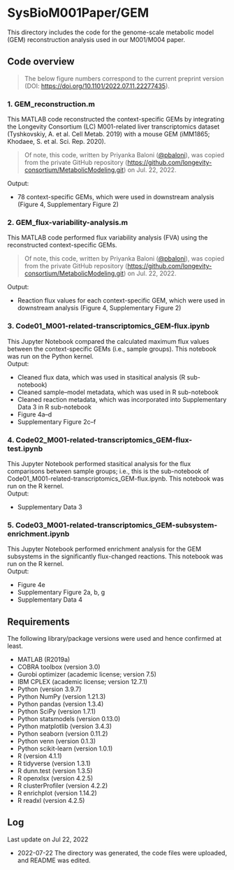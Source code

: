 # SysBioM001Paper/GEM
This directory includes the code for the genome-scale metabolic model (GEM) reconstruction analysis used in our M001/M004 paper.  

## Code overview  
> The below figure numbers correspond to the current preprint version (DOI: https://doi.org/10.1101/2022.07.11.22277435).  

### 1. GEM_reconstruction.m  
This MATLAB code reconstructed the context-specific GEMs by integrating the Longevity Consortium (LC) M001-related liver transcriptomics dataset (Tyshkovskiy, A. et al. Cell Metab. 2019) with a mouse GEM (iMM1865; Khodaee, S. et al. Sci. Rep. 2020).  
> Of note, this code, written by Priyanka Baloni ([@pbaloni](https://github.com/pbaloni)), was copied from the private GitHub repository (https://github.com/longevity-consortium/MetabolicModeling.git) on Jul. 22, 2022.  

Output:  
* 78 context-specific GEMs, which were used in downstream analysis (Figure 4, Supplementary Figure 2)  

### 2. GEM_flux-variability-analysis.m  
This MATLAB code performed flux variability analysis (FVA) using the reconstructed context-specific GEMs.  
> Of note, this code, written by Priyanka Baloni ([@pbaloni](https://github.com/pbaloni)), was copied from the private GitHub repository (https://github.com/longevity-consortium/MetabolicModeling.git) on Jul. 22, 2022.  

Output:  
* Reaction flux values for each context-specific GEM, which were used in downstream analysis (Figure 4, Supplementary Figure 2)  

### 3. Code01_M001-related-transcriptomics_GEM-flux.ipynb  
This Jupyter Notebook compared the calculated maximum flux values between the context-specific GEMs (i.e., sample groups). This notebook was run on the Python kernel.  
Output:  
* Cleaned flux data, which was used in stasitical analysis (R sub-notebook)  
* Cleaned sample–model metadata, which was used in R sub-notebook  
* Cleaned reaction metadata, which was incorporated into Supplementary Data 3 in R sub-notebook  
* Figure 4a–d  
* Supplementary Figure 2c–f  

### 4. Code02_M001-related-transcriptomics_GEM-flux-test.ipynb  
This Jupyter Notebook performed stasitical analysis for the flux comparisons between sample groups; i.e., this is the sub-notebook of Code01_M001-related-transcriptomics_GEM-flux.ipynb. This notebook was run on the R kernel.  
Output:  
* Supplementary Data 3  

### 5. Code03_M001-related-transcriptomics_GEM-subsystem-enrichment.ipynb  
This Jupyter Notebook performed enrichment analysis for the GEM subsystems in the significantly flux-changed reactions. This notebook was run on the R kernel.  
Output:  
* Figure 4e  
* Supplementary Figure 2a, b, g  
* Supplementary Data 4  

## Requirements  
The following library/package versions were used and hence confirmed at least.  
* MATLAB (R2019a)  
* COBRA toolbox (version 3.0)  
* Gurobi optimizer (academic license; version 7.5)  
* IBM CPLEX (academic license; version 12.7.1)  
* Python (version 3.9.7)  
* Python NumPy (version 1.21.3)  
* Python pandas (version 1.3.4)  
* Python SciPy (version 1.7.1)  
* Python statsmodels (version 0.13.0)  
* Python matplotlib (version 3.4.3)  
* Python seaborn (version 0.11.2)  
* Python venn (version 0.1.3)  
* Python scikit-learn (version 1.0.1)  
* R (version 4.1.1)  
* R tidyverse (version 1.3.1)  
* R dunn.test (version 1.3.5)  
* R openxlsx (version 4.2.5)  
* R clusterProfiler (version 4.2.2)  
* R enrichplot (version 1.14.2)  
* R readxl (version 4.2.5)  

## Log  
Last update on Jul 22, 2022  
* 2022-07-22 The directory was generated, the code files were uploaded, and README was edited.  
